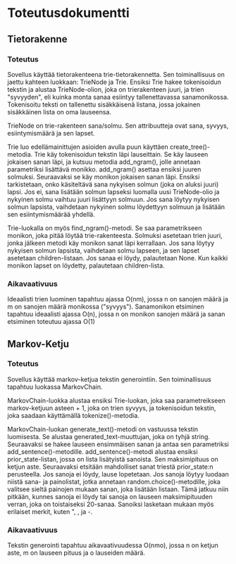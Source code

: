 # Toteutusdokumentti

## Tietorakenne

### Toteutus

Sovellus käyttää tietorakenteena trie-tietorakennetta. Sen toiminallisuus on jaettu kahteen luokkaan: TrieNode ja Trie. 
Ensiksi Trie hakee tokenisoidun tekstin ja alustaa TrieNode-olion, joka on trierakenteen juuri, ja trien "syvyyden", eli kuinka monta
sanaa esiintyy tallenettavassa sanamonikossa. Tokenisoitu teksti on tallenettu sisäkkäisenä listana, jossa jokainen sisäkkäinen lista on oma lauseensa. 

TrieNode on trie-rakenteen sana/solmu. Sen attribuutteja ovat sana, syvyys, esiintymismäärä ja sen lapset.

Trie luo edellämainittujen asioiden avulla puun käyttäen create_tree()-metodia. Trie käy tokenisoidun tekstin läpi lauseittain. Se käy lauseen jokaisen sanan läpi, ja kutsuu metodia add_ngram(), jolle annetaan parametriksi lisättävä monikko. add_ngram() asettaa ensiksi juuren solmuksi. Seuraavaksi se 
käy monikon jokaisen sanan läpi. Ensiksi tarkistetaan, onko käsiteltävä sana nykyisen solmun (joka on aluksi juuri) lapsi. Jos ei, sana lisätään solmun lapseksi
luomalla uusi TrieNode-olio ja nykyinen solmu vaihtuu juuri lisättyyn solmuun. Jos sana löytyy nykyisen solmun lapsista, vaihdetaan nykyinen solmu löydettyyn solmuun ja lisätään sen esiintymismäärää yhdellä.

Trie-luokalla on myös find_ngram()-metodi. Se saa parametrikseen monikon, joka pitää löytää trie-rakenteesta. Solmuksi asetetaan trien juuri, jonka jälkeen metodi käy monikon sanat läpi kerrallaan. Jos sana löytyy nykyisen solmun lapsista, vaihdetaan solmu lapseen, ja sen lapset asetetaan children-listaan. Jos sanaa ei löydy, palautetaan None. Kun kaikki monikon lapset on löydetty, palautetaan children-lista.

### Aikavaativuus

Ideaalisti trien luominen tapahtuu ajassa O(nm), jossa n on sanojen määrä ja m on sanojen määrä monikossa ("syvyys"). Sanamonikon etsiminen tapahtuu ideaalisti ajassa O(n), jossa n on monikon sanojen määrä ja sanan etsiminen toteutuu ajassa O(1)

## Markov-Ketju

### Toteutus

Sovellus käyttää markov-ketjua tekstin generointiin. Sen toiminallisuus tapahtuu luokassa MarkovChain. 

MarkovChain-luokka alustaa ensiksi Trie-luokan, joka saa parametreikseen markov-ketjuun asteen + 1, joka on trien syvyys, ja tokenisoidun tekstin, joka saadaan käyttämällä tokenize()-metodia. 

MarkovChain-luokan generate_text()-metodi on vastuussa tekstin luomisesta. Se alustaa generated_text-muuttujan, joka on tyhjä string. Seuraavaksi se hakee lauseen ensimmäisen sanan ja antaa sen parametriksi add_sentence()-metodille. add_sentence()-metodi alustaa ensiksi prior_state-listan, jossa on lista lisätyistä sanoista. Sen maksimipituus on ketjun aste. Seuraavaksi etsitään mahdolliset sanat triestä prior_state:n perusteella. Jos sanoja ei löydy, lause lopetetaan. Jos sanoja löytyy luodaan niistä sana- ja painolistat, jotka annetaan random.choice()-metodille, joka valitsee sieltä painojen mukaan sanan, joka lisätään listaan. Tämä jatkuu niin pitkään, kunnes sanoja ei löydy tai sanoja on lauseen maksimipituuden verran, joka on toistaiseksi 20-sanaa. Sanoiksi lasketaan mukaan myös erilaiset merkit, kuten ", , ja -. 

### Aikavaativuus

Tekstin generointi tapahtuu aikavaativuudessa O(nmo), jossa n on ketjun aste, m on lauseen pituus ja o lauseiden määrä.

